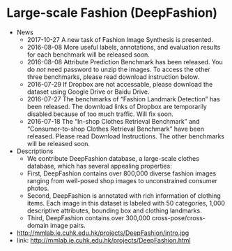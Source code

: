 # Large-scale Fashion (DeepFashion) 
  * News
    - 2017-10-27 A new task of Fashion Image Synthesis is presented. 
    - 2016-08-08 More useful labels, annotations, and evaluation results for each benchmark will be released soon.
    - 2016-08-08 Attribute Prediction Benchmark has been released. You do *not* need password to unzip the images. To access the other three benchmarks, please read download instruction below.
    - 2016-07-29 If Dropbox are not accessable, please download the dataset using Google Drive or Baidu Drive.
    - 2016-07-27 The benchmarks of “Fashion Landmark Detection” has been released. The download links of Dropbox are temporarily disabled because of too much traffic. Will fix soon.
    - 2016-07-18 The “In-shop Clothes Retrieval Benchmark” and “Consumer-to-shop Clothes Retrieval Benchmark” have been released. Please read Download Instructions. The other benchmarks will be released soon.
  * Descriptions
    - We contribute DeepFashion database, a large-scale clothes database, which has several appealing properties:
    - First, DeepFashion contains over 800,000 diverse fashion images ranging from well-posed shop images to unconstrained consumer photos.
    - Second, DeepFashion is annotated with rich information of clothing items. Each image in this dataset is labeled with 50 categories, 1,000 descriptive attributes, bounding box and clothing landmarks.
    - Third, DeepFashion contains over 300,000 cross-pose/cross-domain image pairs.
  * http://mmlab.ie.cuhk.edu.hk/projects/DeepFashion/intro.jpg
  * link: http://mmlab.ie.cuhk.edu.hk/projects/DeepFashion.html
